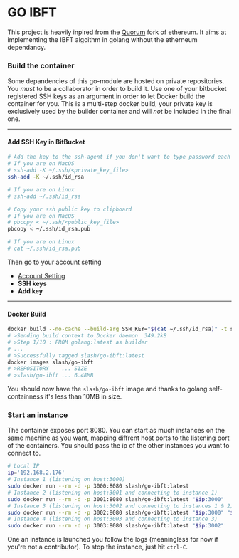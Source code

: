 # GO IBFT
This project is heavily inpired from the [Quorum](https://github.com/jpmorganchase/quorum)
fork of ethereum. It aims at implementing the IBFT algoithm in golang without
the etherneum dependancy.

### Build the container
Some depandencies of this go-module are hosted on private repositories. You
*must* to be a collaborator in order to build it. Use one of your bitbucket
registered SSH keys as an argument in order to let Docker build the container
for you. This is a multi-step docker build, your private key is exclusively used
by the builder container and will *not* be included in the final one.

___
#### Add SSH Key in BitBucket

```sh
# Add the key to the ssh-agent if you don't want to type password each time you use the key
# If you are on MacOS
# ssh-add -K ~/.ssh/<private_key_file>
ssh-add -K ~/.ssh/id_rsa

# If you are on Linux
# ssh-add ~/.ssh/id_rsa

# Copy your ssh public key to clipboard
# If you are on MacOS
# pbcopy < ~/.ssh/<public_key_file>
pbcopy < ~/.ssh/id_rsa.pub

# If you are on Linux
# cat ~/.ssh/id_rsa.pub
```

Then go to your account setting
- <a href="https://bitbucket.org/account" target="_blank" title="Account Setting">Account Setting</a>
- **SSH keys**
- **Add key**

___

#### Docker Build

```sh
docker build --no-cache --build-arg SSH_KEY="$(cat ~/.ssh/id_rsa)" -t slash/go-ibft .
# >Sending build context to Docker daemon  349.2kB
# >Step 1/10 : FROM golang:latest as builder
# ...
# >Successfully tagged slash/go-ibft:latest
docker images slash/go-ibft
# >REPOSITORY    ... SIZE
# >slash/go-ibft ... 6.48MB
```

You should now have the `slash/go-ibft` image and thanks to golang self-containness
it's less than 10MB in size.

### Start an instance
The container exposes port 8080. You can start as much instances on the same
machine as you want, mapping diffrent host ports to the listening port of the
containers. You should pass the ip of the other instances you want to connect
to.

```sh
# Local IP
ip='192.168.2.176'
# Instance 1 (listening on host:3000)
sudo docker run --rm -d -p 3000:8080 slash/go-ibft:latest
# Instance 2 (listening on host:3001 and connecting to instance 1)
sudo docker run --rm -d -p 3001:8080 slash/go-ibft:latest "$ip:3000"
# Instance 3 (listening on host:3002 and connecting to instances 1 & 2)
sudo docker run --rm -d -p 3002:8080 slash/go-ibft:latest "$ip:3000" "$ip:3001"
# Instance 4 (listening on host:3003 and connecting to instance 3)
sudo docker run --rm -d -p 3003:8080 slash/go-ibft:latest "$ip:3002"
```

One an instance is launched you follow the logs (meaningless for now if you're
not a contributor). To stop the instance, just hit `ctrl-C`.

